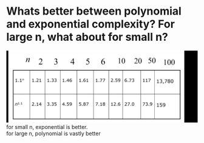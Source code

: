 # Whats better between polynomial and exponential complexity? For large n, what about for small n?
<img src=../../../../../media/paste-18c0d73ac7cbb339b7dabbd8ba8e12a9e54672b6.jpg><br>for small n, exponential is better.<br>for large n, polynomial is vastly better

